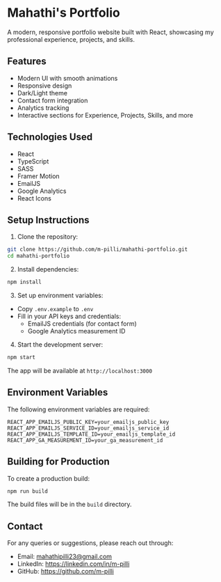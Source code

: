 # Mahathi's Portfolio

A modern, responsive portfolio website built with React, showcasing my professional experience, projects, and skills.

## Features

- Modern UI with smooth animations
- Responsive design
- Dark/Light theme
- Contact form integration
- Analytics tracking
- Interactive sections for Experience, Projects, Skills, and more

## Technologies Used

- React
- TypeScript
- SASS
- Framer Motion
- EmailJS
- Google Analytics
- React Icons

## Setup Instructions

1. Clone the repository:
```bash
git clone https://github.com/m-pilli/mahathi-portfolio.git
cd mahathi-portfolio
```

2. Install dependencies:
```bash
npm install
```

3. Set up environment variables:
- Copy `.env.example` to `.env`
- Fill in your API keys and credentials:
  - EmailJS credentials (for contact form)
  - Google Analytics measurement ID

4. Start the development server:
```bash
npm start
```

The app will be available at `http://localhost:3000`

## Environment Variables

The following environment variables are required:

```env
REACT_APP_EMAILJS_PUBLIC_KEY=your_emailjs_public_key
REACT_APP_EMAILJS_SERVICE_ID=your_emailjs_service_id
REACT_APP_EMAILJS_TEMPLATE_ID=your_emailjs_template_id
REACT_APP_GA_MEASUREMENT_ID=your_ga_measurement_id
```

## Building for Production

To create a production build:

```bash
npm run build
```

The build files will be in the `build` directory.

## Contact

For any queries or suggestions, please reach out through:
- Email: mahathipilli23@gmail.com
- LinkedIn: https://linkedin.com/in/m-pilli
- GitHub: https://github.com/m-pilli

